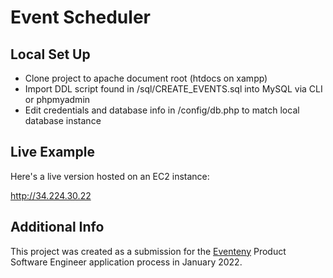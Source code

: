# Event Scheduler
## Local Set Up

- Clone project to apache document root (htdocs on xampp)
- Import DDL script found in /sql/CREATE_EVENTS.sql into MySQL via CLI or phpmyadmin
- Edit credentials and database info in /config/db.php to match local database instance

## Live Example
 
Here's a live version hosted on an EC2 instance:

http://34.224.30.22

## Additional Info 

This project was created as a submission for the [Eventeny](https://www.eventeny.com/) Product Software Engineer application process in January 2022. 
